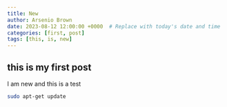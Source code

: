 ```yaml
---
title: New
author: Arsenio Brown 
date: 2023-08-12 12:00:00 +0000  # Replace with today's date and time
categories: [first, post]
tags: [this, is, new]
---
```

## this is my first post 
I am new and this is a test

```bash
sudo apt-get update
```
